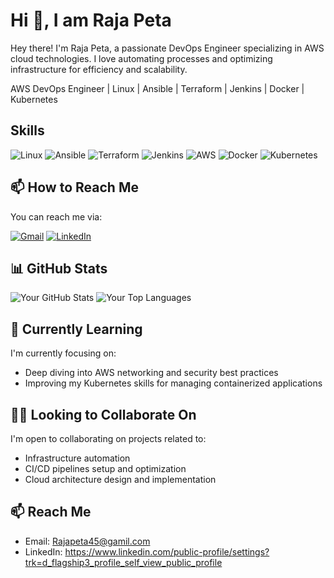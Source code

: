 # Hi 👋, I am Raja Peta


Hey there! I'm Raja Peta, a passionate DevOps Engineer specializing in AWS cloud technologies. I love automating processes and optimizing infrastructure for efficiency and scalability.


<!-- Intro -->
AWS DevOps Engineer | Linux | Ansible | Terraform | Jenkins | Docker | Kubernetes

<!-- Skills -->
## Skills
![Linux](https://img.shields.io/badge/Linux-FCC624?style=for-the-badge&logo=linux&logoColor=black)
![Ansible](https://img.shields.io/badge/Ansible-EE0000?style=for-the-badge&logo=ansible&logoColor=white)
![Terraform](https://img.shields.io/badge/Terraform-623CE4?style=for-the-badge&logo=terraform&logoColor=white)
![Jenkins](https://img.shields.io/badge/Jenkins-D24939?style=for-the-badge&logo=jenkins&logoColor=white)
![AWS](https://img.shields.io/badge/AWS-232F3E?style=for-the-badge&logo=amazon-aws&logoColor=white)
![Docker](https://img.shields.io/badge/Docker-2496ED?style=for-the-badge&logo=docker&logoColor=white)
![Kubernetes](https://img.shields.io/badge/Kubernetes-326CE5?style=for-the-badge&logo=kubernetes&logoColor=white)



## 📫 How to Reach Me

You can reach me via:
<p align="Start">
  <a href="rajapeta03@gmail.com"><img src="https://img.shields.io/badge/Gmail-D14836?style=for-the-badge&logo=gmail&logoColor=white" alt="Gmail"></a>
  <a href="https://www.linkedin.com/public-profile/settings?trk=d_flagship3_profile_self_view_public_profile"><img src="https://img.shields.io/badge/LinkedIn-0077B5?style=for-the-badge&logo=linkedin&logoColor=white" alt="LinkedIn"></a>
</p>




## 📊 GitHub Stats

![Your GitHub Stats](https://github-readme-stats.vercel.app/api?username=iam-raja&show_icons=true&theme=radical) ![Your Top Languages](https://github-readme-stats.vercel.app/api/top-langs/?username=iam-raja&layout=compact&theme=radical)



## 🌱 Currently Learning

I'm currently focusing on:

- Deep diving into AWS networking and security best practices
- Improving my Kubernetes skills for managing containerized applications



## 👯‍♀️ Looking to Collaborate On

I'm open to collaborating on projects related to:

- Infrastructure automation
- CI/CD pipelines setup and optimization
- Cloud architecture design and implementation




## 📫 Reach Me

- Email: Rajapeta45@gamil.com
- LinkedIn: https://www.linkedin.com/public-profile/settings?trk=d_flagship3_profile_self_view_public_profile










